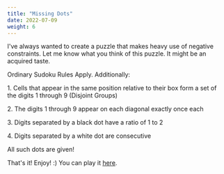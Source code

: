 ```yaml
---
title: "Missing Dots"
date: 2022-07-09
weight: 6
---
```


<p>I've always wanted to create a puzzle that makes heavy use of negative constraints. Let me know what you think of this puzzle. It might be an acquired taste.</p>
<p>
Ordinary Sudoku Rules Apply. Additionally:
</p>
<p>
1. Cells that appear in the same position relative to their box form a set of the digits 1 through 9 (Disjoint Groups)
</p>
<p>
2. The digits 1 through 9 appear on each diagonal exactly once each
</p>
<p>
3. Digits separated by a black dot have a ratio of 1 to 2
</p>
<p>
4. Digits separated by a white dot are consecutive
</p>
<p>
All such dots are given! 
</p>
<p>That's it! Enjoy! :)
You can play it <a href="https://tinyurl.com/missingdots">here</a>.


</p>